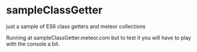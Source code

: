 # sampleClassGetter
just a sample of ES6 class getters and meteor collections

Running at sampleClassGetter.meteor.com but to test it you will have to play with the console a bit.
